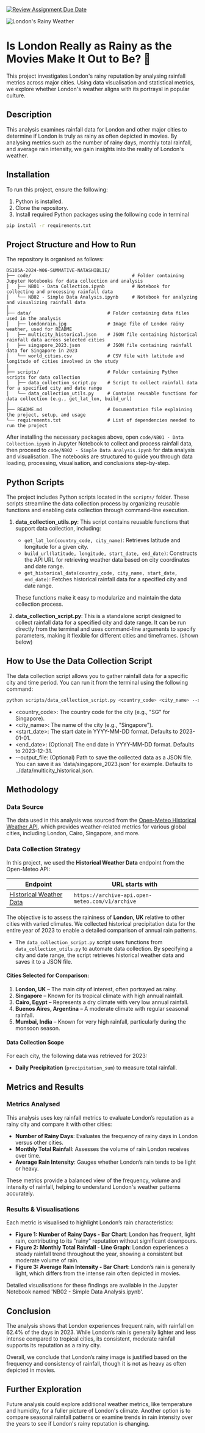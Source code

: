 [![Review Assignment Due Date](https://classroom.github.com/assets/deadline-readme-button-22041afd0340ce965d47ae6ef1cefeee28c7c493a6346c4f15d667ab976d596c.svg)](https://classroom.github.com/a/16Ytx_fz)

![London's Rainy Weather](./data/londonrain.jpg)

# Is London Really as Rainy as the Movies Make It Out to Be? 🤔

This project investigates London's rainy reputation by analysing rainfall metrics across major cities. Using data visualisation and statistical metrics, we explore whether London's weather aligns with its portrayal in popular culture.

## Description

This analysis examines rainfall data for London and other major cities to determine if London is truly as rainy as often depicted in movies. By analysing metrics such as the number of rainy days, monthly total rainfall, and average rain intensity, we gain insights into the reality of London's weather.

## Installation

To run this project, ensure the following:
1. Python is installed.
2. Clone the repository.
3. Install required Python packages using the following code in terminal

```bash
pip install -r requirements.txt
```
## Project Structure and How to Run

The repository is organised as follows:

```
DS105A-2024-W06-SUMMATIVE-NATASHIBLIE/
├── code/                                     # Folder containing Jupyter Notebooks for data collection and analysis
│   ├── NB01 - Data Collection.ipynb          # Notebook for collecting and processing rainfall data
│   └── NB02 - Simple Data Analysis.ipynb     # Notebook for analyzing and visualizing rainfall data
│
├── data/                            # Folder containing data files used in the analysis
│   ├── londonrain.jpg               # Image file of London rainy weather, used for README
│   ├── multicity_historical.json    # JSON file containing historical rainfall data across selected cities
│   ├── singapore_2023.json          # JSON file containing rainfall data for Singapore in 2023
│   └── world_cities.csv             # CSV file with latitude and longitude of cities involved in the study
│
├── scripts/                         # Folder containing Python scripts for data collection
│   ├── data_collection_script.py    # Script to collect rainfall data for a specified city and date range
│   └── data_collection_utils.py     # Contains reusable functions for data collection (e.g., get_lat_lon, build_url)
│
├── README.md                        # Documentation file explaining the project, setup, and usage
└── requirements.txt                 # List of dependencies needed to run the project

```

After installing the necessary packages above, open `code/NB01 - Data Collection.ipynb` in Jupyter Notebook to collect and process rainfall data, then proceed to `code/NB02 - Simple Data Analysis.ipynb` for data analysis and visualisation. The notebooks are structured to guide you through data loading, processing, visualisation, and conclusions step-by-step.

## Python Scripts

The project includes Python scripts located in the `scripts/` folder. These scripts streamline the data collection process by organizing reusable functions and enabling data collection through command-line execution.

1. **data_collection_utils.py**: This script contains reusable functions that support data collection, including:
   - `get_lat_lon(country_code, city_name)`: Retrieves latitude and longitude for a given city.
   - `build_url(latitude, longitude, start_date, end_date)`: Constructs the API URL for retrieving weather data based on city coordinates and date range.
   - `get_historical_data(country_code, city_name, start_date, end_date)`: Fetches historical rainfall data for a specified city and date range.

   These functions make it easy to modularize and maintain the data collection process.

2. **data_collection_script.py**: This is a standalone script designed to collect rainfall data for a specified city and date range. It can be run directly from the terminal and uses command-line arguments to specify parameters, making it flexible for different cities and timeframes. (shown below)

## How to Use the Data Collection Script

The data collection script allows you to gather rainfall data for a specific city and time period. You can run it from the terminal using the following command:

```bash
python scripts/data_collection_script.py <country_code> <city_name> --start_date <start_date> --end_date <end_date> --output_file <output_file>
```

- <country_code>: The country code for the city (e.g., "SG" for Singapore).
- <city_name>: The name of the city (e.g., "Singapore").
- <start_date>: The start date in YYYY-MM-DD format. Defaults to 2023-01-01.
- <end_date>: (Optional) The end date in YYYY-MM-DD format. Defaults to 2023-12-31.
- --output_file: (Optional) Path to save the collected data as a JSON file. You can save it as 'data/singapore_2023.json' for example.
Defaults to ../data/multicity_historical.json.

## Methodology

### Data Source
The data used in this analysis was sourced from the [Open-Meteo Historical Weather API](https://open-meteo.com/en/docs/historical-weather-api), which provides weather-related metrics for various global cities, including London, Cairo, Singapore, and more.

### Data Collection Strategy
In this project, we used the **Historical Weather Data** endpoint from the Open-Meteo API:

| Endpoint         | URL starts with                                      |
|------------------|------------------------------------------------------|
| [Historical Weather Data](https://open-meteo.com/en/docs/historical-weather-api) | `https://archive-api.open-meteo.com/v1/archive` |

The objective is to assess the raininess of **London, UK** relative to other cities with varied climates. We collected historical precipitation data for the entire year of 2023 to enable a detailed comparison of annual rain patterns.

- The `data_collection_script.py` script uses functions from `data_collection_utils.py` to automate data collection. By specifying a city and date range, the script retrieves historical weather data and saves it to a JSON file.


#### Cities Selected for Comparison:
1. **London, UK** – The main city of interest, often portrayed as rainy.
2. **Singapore** – Known for its tropical climate with high annual rainfall.
3. **Cairo, Egypt** – Represents a dry climate with very low annual rainfall.
4. **Buenos Aires, Argentina** – A moderate climate with regular seasonal rainfall.
5. **Mumbai, India** – Known for very high rainfall, particularly during the monsoon season.

#### Data Collection Scope
For each city, the following data was retrieved for 2023:
- **Daily Precipitation** (`precipitation_sum`) to measure total rainfall.

## Metrics and Results

### Metrics Analysed
This analysis uses key rainfall metrics to evaluate London’s reputation as a rainy city and compare it with other cities:

- **Number of Rainy Days**: Evaluates the frequency of rainy days in London versus other cities.
- **Monthly Total Rainfall**: Assesses the volume of rain London receives over time.
- **Average Rain Intensity**: Gauges whether London’s rain tends to be light or heavy.

These metrics provide a balanced view of the frequency, volume and intensity of rainfall, helping to understand London's weather patterns accurately.

### Results & Visualisations
Each metric is visualised to highlight London’s rain characteristics:

- **Figure 1: Number of Rainy Days - Bar Chart**: London has frequent, light rain, contributing to its "rainy" reputation without significant downpours.
- **Figure 2: Monthly Total Rainfall - Line Graph**: London experiences a steady rainfall trend throughout the year, showing a consistent but moderate volume of rain.
- **Figure 3: Average Rain Intensity - Bar Chart**: London’s rain is generally light, which differs from the intense rain often depicted in movies.

Detailed visualisations for these findings are available in the Jupyter Notebook named 'NB02 - Simple Data Analysis.ipynb'.


## Conclusion

The analysis shows that London experiences frequent rain, with rainfall on 62.4% of the days in 2023. While London’s rain is generally lighter and less intense compared to tropical cities, its consistent, moderate rainfall supports its reputation as a rainy city. 

Overall, we conclude that London’s rainy image is justified based on the frequency and consistency of rainfall, though it is not as heavy as often depicted in movies.


## Further Exploration

Future analysis could explore additional weather metrics, like temperature and humidity, for a fuller picture of London's climate. Another option is to compare seasonal rainfall patterns or examine trends in rain intensity over the years to see if London's rainy reputation is changing.






